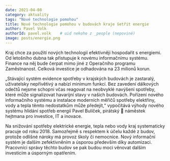 ```yaml
---
date: 2021-04-08
category: aktuality
tags: "Nové technologie pomohou"
title: Nové technologie pomohou v budovách kraje šetřit energie
author: Pavel Volk
authorId: pavel.volk    # uid nekoho z _people (nepoviné)
image: posts/energie.png
---
```


Kraj chce za použití nových technologií efektivněji hospodařit s energiemi. Od letošního dubna tak přistupuje k novému informačnímu systému. Finance na něj bude čerpat mimo jiné z Operačního programu Zaměstnanost. Celková investice je odhadována na 23 milionů korun.

„Stávající systém evidence spotřeby v krajských budovách je zastaralý, uživatelsky nepřívětivý a nabízí minimum funkcí. Bez zavedení dálkových odečtů nejsme schopni včas reagovat na neobvyklé navýšení spotřeby, které může signalizovat havarijní stavy v našich budovách. Pořízení nového informačního systému a instalace moderních měřičů spotřeby elektřiny, vody a tepla těmto nedostatkům může předejít,“ vypočítává výhody nového systému hlídání spotřeb energií Pavel Bulíček, pirátský 🏴 náměstek hejtmana pro investice, IT a inovace.

Na snižování spotřeby elektrické energie, tepla nebo vody kraj systematicky pracuje od roku 2018. Samozřejmě s respektem k účelu každé z budov, protože odlišné nároky má provoz školy či nemocnice. Nový informační systém je dalším zefektivněním a úsporou především díky automizaci. Pracovníci správy těchto budov se pak budou moci věnovat dalším investicím a úsporným opatřením.
